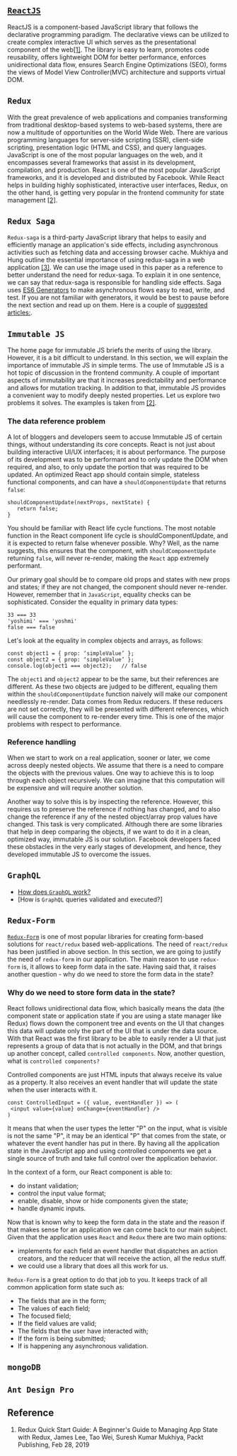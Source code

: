 ## [`ReactJS`](https://reactjs.org/)

ReactJS is a component-based JavaScript library that follows the declarative programming paradigm. The declarative views can be utilized to create complex interactive UI which serves as the presentational component of the web[[1]](#1). The library is easy to learn, promotes code reusability, offers lightweight DOM for better performance, enforces unidirectional data flow, ensures Search Engine Optimizations (SEO), forms the views of Model View Controller(MVC) architecture and supports virtual DOM.

## `Redux`

With the great prevalence of web applications and companies transforming from traditional desktop-based systems to web-based systems, there are now a multitude of opportunities on the World Wide Web. There are various programming languages for server-side scripting (SSR), client-side scripting, presentation logic (HTML and CSS), and query languages. JavaScript is one of the most popular languages on the web, and it encompasses several frameworks that assist in its development, compilation, and production. React is one of the most popular JavaScript frameworks, and it is developed and distributed by Facebook. While React helps in building highly sophisticated, interactive user interfaces, Redux, on the other hand, is getting very popular in the frontend community for state management [[2]](#2).

## `Redux Saga`

`Redux-saga` is a third-party JavaScript library that helps to easily and efficiently manage an application's side effects, including asynchronous activities such as fetching data and accessing browser cache. Mukhiya and Hung outline the essential importance of using redux-saga in a web application [[3]](#3). We can use the image used in this paper as a reference to better understand the need for redux-saga. To explain it in one sentence, we can say that redux-saga is responsible for handling side effects. Saga uses [ES6 Generators](https://developer.mozilla.org/en-US/docs/Web/JavaScript/Reference/Statements/function*) to make asynchronous flows easy to read, write, and test. If you are not familiar with generators, it would be best to pause before the next section and read up on them. Here is a couple of [suggested articles:](https://redux-saga.js.org/docs/ExternalResources.html).

## `Immutable JS`

The home page for immutable JS briefs the merits of using the library. However, it is a bit difficult to understand. In this section, we will explain the importance of immutable JS in simple terms. The use of Immutable JS is a hot topic of discussion in the frontend community. A couple of important aspects of immutability are that it increases predictability and performance and allows for mutation tracking. In addition to that, immutable JS provides a convenient way to modify deeply nested properties. Let us explore two problems it solves. The examples is taken from [[2]](#2).

### The data reference problem

A lot of bloggers and developers seem to accuse Immutable JS of certain things, without understanding its core concepts. React is not just about building interactive UI/UX interfaces; it is about performance. The purpose of its development was to be performant and to only update the DOM when required, and also, to only update the portion that was required to be updated. An optimized React app should contain simple, stateless functional components, and can have a `shouldComponentUpdate` that returns `false`:

```
shouldComponentUpdate(nextProps, nextState) {
   return false;
}
```

You should be familiar with React life cycle functions. The most notable function in the React component life cycle is shouldComponentUpdate, and it is expected to return false whenever possible. Why? Well, as the name suggests, this ensures that the component, with `shouldComponentUpdate` returning `false`, will never re-render, making the `React` app extremely performant.

Our primary goal should be to compare old props and states with new props and states; if they are not changed, the component should never re-render. However, remember that in `JavaScript`, equality checks can be sophisticated. Consider the equality in primary data types:

```
33 === 33
'yoshimi' === 'yoshmi'
false === false
```

Let's look at the equality in complex objects and arrays, as follows:

```
const object1 = { prop: ‘simpleValue’ };
const object2 = { prop: ‘simpleValue’ };
console.log(object1 === object2);   // false
```

The `object1` and `object2` appear to be the same, but their references are different. As these two objects are judged to be different, equaling them within the `shouldComponentUpdate` function naively will make our component needlessly re-render. Data comes from Redux reducers. If these reducers are not set correctly, they will be presented with different references, which will cause the component to re-render every time. This is one of the major problems with respect to performance.

### Reference handling

When we start to work on a real application, sooner or later, we come across deeply nested objects. We assume that there is a need to compare the objects with the previous values. One way to achieve this is to loop through each object recursively. We can imagine that this computation will be expensive and will require another solution.

Another way to solve this is by inspecting the reference. However, this requires us to preserve the reference if nothing has changed, and to also change the reference if any of the nested object/array prop values have changed. This task is very complicated. Although there are some libraries that help in deep comparing the objects, if we want to do it in a clean, optimized way, immutable JS is our solution. Facebook developers faced these obstacles in the very early stages of development, and hence, they developed immutable JS to overcome the issues.

## `GraphQL`

- [How does `GraphQL` work?](https://skmukhiya.netlify.com/how-does-graphql-work/)
- [How is `GraphQL` queries validated and executed?]

## `Redux-Form`

[`Redux-Form`](https://github.com/erikras/redux-form) is one of most popular libraries for creating form-based solutions for `react/redux` based web-applications. The need of `react/redux` has been justified in above section. In this section, we are going to justify the need of `redux-form` in our application. The main reason to use `redux-form` is, it allows to keep form data in the sate. Having said that, it raises another question - why do we need to store the form data in the state?

### Why do we need to store form data in the state?

React follows unidirectional data flow, which basically means the data (the component state or application state if you are using a state manager like Redux) flows down the component tree and events on the UI that changes this data will update only the part of the UI that is under the data source. With that React was the first library to be able to easily render a UI that just represents a group of data that is not actually in the DOM, and that brings up another concept, called `controlled components`. Now, another question, what is `controlled components?`

Controlled components are just HTML inputs that always receive its value as a property. It also receives an event handler that will update the state when the user interacts with it.

```
const ControlledInput = ({ value, eventHandler }) => (
 <input value={value} onChange={eventHandler} />
)
```
It means that when the user types the letter "P" on the input, what is visible is not the same "P", it may be an identical "P" that comes from the state, or whatever the event handler has put in there. By having all the application state in the JavaScript app and using controlled components we get a single source of truth and take full control over the application behavior.

In the context of a form, our React component is able to:

- do instant validation;
- control the input value format;
- enable, disable, show or hide components given the state;
- handle dynamic inputs.

Now that is known why to keep the form data in the state and the reason if that makes sense for an application we can come back to our main subject. Given that the application uses `React` and `Redux` there are two main options:

- implements for each field an event handler that dispatches an action creators, and the reducer that will receive the action, all the redux stuff.
- we could use a library that does all this work for us.

`Redux-Form` is a great option to do that job to you. It keeps track of all common application form state such as:

- The fields that are in the form;
- The values of each field;
- The focused field;
- If the field values are valid;
- The fields that the user have interacted with;
- If the form is being submitted;
- If is happening any asynchronous validation.

## `mongoDB`

## `Ant Design Pro`

## Reference

1. Redux Quick Start Guide: A Beginner's Guide to Managing App State with Redux, James Lee, Tao Wei, Suresh Kumar Mukhiya, Packt Publishing, Feb 28, 2019
